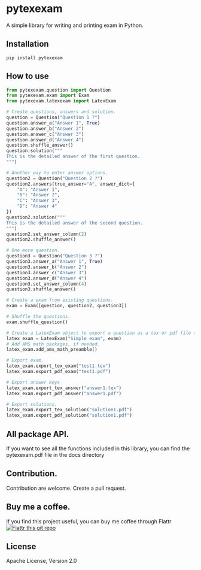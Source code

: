 # pytexexam

A simple library for writing and printing exam in Python.

## Installation
```shell
pip install pytexexam
```

## How to use
```python
from pytexexam.question import Question
from pytexexam.exam import Exam
from pytexexam.latexexam import LatexExam

# Create questions, answers and solution.
question = Question("Question 1 ?")
question.answer_a("Answer 1", True)
question.answer_b("Answer 2")
question.answer_c("Answer 3")
question.answer_d("Answer 4")
question.shuffle_answer()
question.solution("""
This is the detailed answer of the first question.
""")

# Another way to enter answer options.
question2 = Question("Question 2 ?")
question2.answers(true_answer="A", answer_dict={
    "A": "Answer 1",
    "B": "Answer 2",
    "C": "Answer 3",
    "D": "Answer 4"
})
question2.solution("""
This is the detailed answer of the second question.
""")
question2.set_answer_column(2)
question2.shuffle_answer()

# One more question.
question3 = Question("Question 3 ?")
question3.answer_a("Answer 1", True)
question3.answer_b("Answer 2")
question3.answer_c("Answer 3")
question3.answer_d("Answer 4")
question3.set_answer_column(4)
question3.shuffle_answer()

# Create a exam from existing questions.
exam = Exam([question, question2, question3])

# Shuffle the questions.
exam.shuffle_question()

# Create a LatexExam object to export a question as a tex or pdf file (with latex pre-installed)
latex_exam = LatexExam("Simple exam", exam)
# Add AMS math packages, if needed.
latex_exam.add_ams_math_preamble()

# Export exam.
latex_exam.export_tex_exam("test1.tex")
latex_exam.export_pdf_exam("test1.pdf")

# Export answer keys
latex_exam.export_tex_answer("answer1.tex")
latex_exam.export_pdf_answer("answer1.pdf")

# Export solutions.
latex_exam.export_tex_solution("solution1.pdf")
latex_exam.export_pdf_solution("solution1.pdf")
```

## All package API.
If you want to see all the functions included in this library, you can find the pytexexam.pdf
 file in the docs directory
## Contribution.
Contribution are welcome. Create a pull request.
## Buy me a coffee.
If you find this project useful, you can buy me coffee through Flattr [![Flattr this
 git
 repo](http://api.flattr.com/button/flattr-badge-large.png)](https://flattr.com/@vungocbinh)

## License
Apache License, Version 2.0